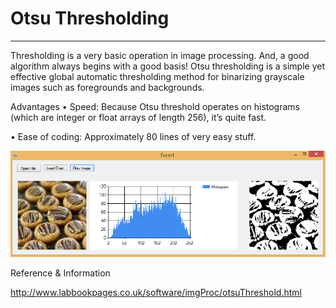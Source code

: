 ﻿  
# Otsu Thresholding

-----------------------------------------------------------
Thresholding is a very basic operation in image processing. And, a good algorithm always begins with a good basis! Otsu thresholding is a simple yet effective global automatic thresholding method for binarizing grayscale images such as foregrounds and backgrounds.

Advantages
• Speed: Because Otsu threshold operates on histograms (which are integer or float arrays of length 256), it’s quite fast.


• Ease of coding: Approximately 80 lines of very easy stuff.
 
 


![Alt text](/screenshots/otsu.png "OnOffButton")

Reference & Information 

http://www.labbookpages.co.uk/software/imgProc/otsuThreshold.html



 
